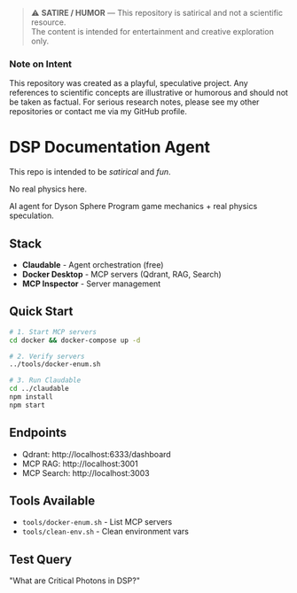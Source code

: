 > ⚠️ **SATIRE / HUMOR** — This repository is satirical and not a scientific resource.  
> The content is intended for entertainment and creative exploration only.

### Note on Intent
This repository was created as a playful, speculative project. Any references to scientific concepts are illustrative or humorous and should not be taken as factual. For serious research notes, please see my other repositories or contact me via my GitHub profile.

# DSP Documentation Agent

This repo is intended to be *satirical* and *fun*.

No real physics here. 

AI agent for Dyson Sphere Program game mechanics + real physics speculation.

## Stack

- **Claudable** - Agent orchestration (free)
- **Docker Desktop** - MCP servers (Qdrant, RAG, Search)
- **MCP Inspector** - Server management

## Quick Start

```bash
# 1. Start MCP servers
cd docker && docker-compose up -d

# 2. Verify servers
../tools/docker-enum.sh

# 3. Run Claudable
cd ../claudable
npm install
npm start
```

## Endpoints

- Qdrant: http://localhost:6333/dashboard
- MCP RAG: http://localhost:3001
- MCP Search: http://localhost:3003

## Tools Available

- `tools/docker-enum.sh` - List MCP servers
- `tools/clean-env.sh` - Clean environment vars

## Test Query

"What are Critical Photons in DSP?"

